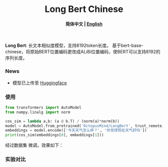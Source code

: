 
<h1 align="center">
    Long Bert Chinese
    <br>
</h1>

<h4 align="center">
    <p>
        <b>简体中文</b> |
        <a href="https://github.com/OctopusMind/long-bert-chinese/blob/main/README_EN.md">English</a> 
    </p>
</h4>

<p >
<br>
</p>

**Long Bert**: 长文本相似度模型，支持8192token长度。
基于bert-base-chinese，将原始BERT位置编码更改成ALiBi位置编码，使BERT可以支持8192的序列长度。

### News
* 模型已上传至 [Huggingface](https://huggingface.co/OctopusMind/LongBert)


### 使用
```python
from transformers import AutoModel
from numpy.linalg import norm

cos_sim = lambda a,b: (a @ b.T) / (norm(a)*norm(b))
model = AutoModel.from_pretrained('OctopusMind/LongBert', trust_remote_code=True) 
embeddings = model.encode(['今天天气怎么样？', '你觉得现在天气好吗'])
print(cos_sim(embeddings[0], embeddings[1]))

```

经过数据集[]() 微调，效果如下：

### 实验对比


